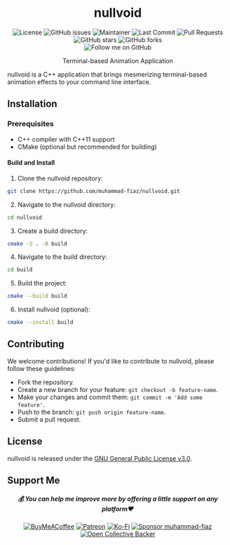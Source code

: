 <h1 align="center">nullvoid</h1>

<p align="center">
  <img alt="License" src="https://img.shields.io/badge/License-GNU%20General%20Public%20License%20v3-blue.svg">
  <img alt="GitHub issues" src="https://img.shields.io/github/issues/muhammad-fiaz/nullvoid.svg">
  <img alt="Maintainer" src="https://img.shields.io/badge/Maintainer-Muhammad%20Fiaz-blueviolet">
  <img alt="Last Commit" src="https://img.shields.io/github/last-commit/muhammad-fiaz/nullvoid">
        <img alt="Pull Requests" src="https://img.shields.io/github/issues-pr/muhammad-fiaz/nullvoid.svg">

<img alt="GitHub stars" src="https://img.shields.io/github/stars/muhammad-fiaz/nullvoid.svg">
  <img alt="GitHub forks" src="https://img.shields.io/github/forks/muhammad-fiaz/nullvoid.svg">

<br>
  <img alt="Follow me on GitHub" src="https://img.shields.io/github/followers/muhammad-fiaz?label=Follow&style=social">

</p>


<p align="center">Terminal-based Animation Application</p>

nullvoid is a C++ application that brings mesmerizing terminal-based animation effects to your command line interface.

## Installation
### Prerequisites
- C++ compiler with C++11 support
- CMake (optional but recommended for building)

#### Build and Install
1. Clone the nullvoid repository:
```bash
git clone https://github.com/muhammad-fiaz/nullvoid.git
```
2. Navigate to the nullvoid directory:
```bash
cd nullvoid
```
3. Create a build directory:
```bash
cmake -S . -B build
```
4. Navigate to the build directory:
```bash
cd build

```
5. Build the project:
```bash
cmake --build build
```
6. Install nullvoid (optional):

```bash
cmake --install build
```
## Contributing

We welcome contributions! If you'd like to contribute to nullvoid, please follow these guidelines:

- Fork the repository.
- Create a new branch for your feature: `git checkout -b feature-name`.
- Make your changes and commit them: `git commit -m 'Add some feature'`.
- Push to the branch: `git push origin feature-name`.
- Submit a pull request.

## License

nullvoid is released under the [GNU General Public License v3.0](LICENSE).


## Support Me

<div align="center">

<h5> <strong> 💰 You can help me improve more by offering a little support on any platform❤️</strong></h5>

[![BuyMeACoffee](https://img.shields.io/badge/Buy%20Me%20a%20Coffee-ffdd00?style=for-the-badge&logo=buy-me-a-coffee&logoColor=black)](https://buymeacoffee.com/muhammadfiaz) [![Patreon](https://img.shields.io/badge/Patreon-F96854?style=for-the-badge&logo=patreon&logoColor=white)](https://patreon.com/muhammadfiaz) [![Ko-Fi](https://img.shields.io/badge/Ko--fi-F16061?style=for-the-badge&logo=ko-fi&logoColor=white)](https://ko-fi.com/muhammadfiaz)
[![Sponsor muhammad-fiaz](https://img.shields.io/badge/Sponsor-%231EAEDB.svg?&style=for-the-badge&logo=GitHub-Sponsors&logoColor=white)](https://github.com/sponsors/muhammad-fiaz)
[![Open Collective Backer](https://img.shields.io/badge/Open%20Collective-Backer-%238CC84B?style=for-the-badge&logo=open-collective&logoColor=white)](https://opencollective.com/muhammadfiaz)
</div>




